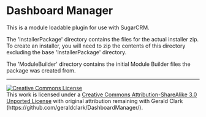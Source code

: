Dashboard Manager
================
This is a module loadable plugin for use with SugarCRM.

The 'InstallerPackage' directory contains the files for the actual installer zip. To create an installer, you will need to zip the contents of this directory excluding the base 'InstallerPackage' directory.

The 'ModuleBuilder' directory contains the initial Module Builder files the package was created from.

<hr>
<a rel="license" href="http://creativecommons.org/licenses/by-sa/3.0/deed.en_US"><img alt="Creative Commons License" style="border-width:0" src="http://i.creativecommons.org/l/by-sa/3.0/80x15.png" /></a><br />This work is licensed under a <a rel="license" href="http://creativecommons.org/licenses/by-sa/3.0/deed.en_US">Creative Commons Attribution-ShareAlike 3.0 Unported License</a> with original attribution remaining with Gerald Clark (https://github.com/geraldclark/DashboardManager/).